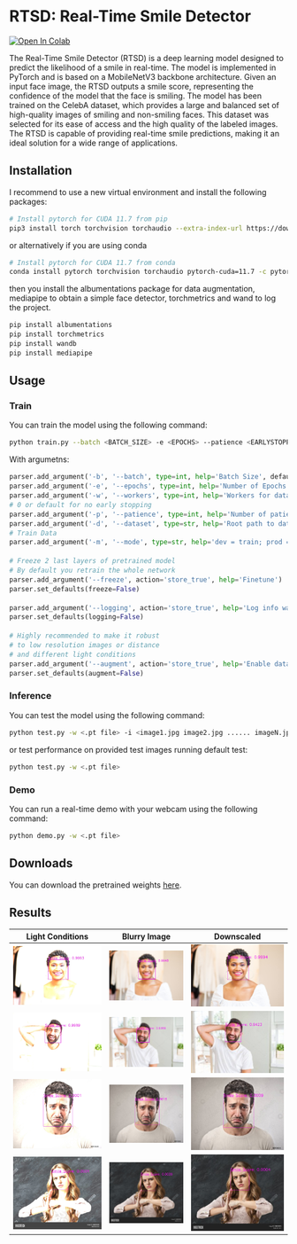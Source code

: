 # RTSD: Real-Time Smile Detector

<a target="_blank" href="https://colab.research.google.com/drive/1PDLrWWLrM9A18DjWbyvqh7bF-whMZ77q?usp=sharing">
  <img src="https://colab.research.google.com/assets/colab-badge.svg" alt="Open In Colab"/>
</a>


The Real-Time Smile Detector (RTSD) is a deep learning model designed to predict the likelihood of a smile in real-time. The model is implemented in PyTorch and is based on a MobileNetV3 backbone architecture. Given an input face image, the RTSD outputs a smile score, representing the confidence of the model that the face is smiling. The model has been trained on the CelebA dataset, which provides a large and balanced set of high-quality images of smiling and non-smiling faces. This dataset was selected for its ease of access and the high quality of the labeled images. The RTSD is capable of providing real-time smile predictions, making it an ideal solution for a wide range of applications.  


## Installation
I recommend to use a new virtual environment and install the following packages:

```bash
# Install pytorch for CUDA 11.7 from pip
pip3 install torch torchvision torchaudio --extra-index-url https://download.pytorch.org/whl/cu117
```
or alternatively if you are using conda

```bash
# Install pytorch for CUDA 11.7 from conda
conda install pytorch torchvision torchaudio pytorch-cuda=11.7 -c pytorch -c nvidia
```

then you install the albumentations package for data augmentation, mediapipe to obtain a simple face detector, torchmetrics and wand to log the project.
```bash
pip install albumentations
pip install torchmetrics
pip install wandb
pip install mediapipe
```

## Usage
### Train
You can train the model using the following command:
```bash
python train.py --batch <BATCH_SIZE> -e <EPOCHS> --patience <EARLYSTOPPING PATIENCE> --mode <prod or dev> --dataset <ROOT_PATH> --logging <OPTIONAL> --augment <OPTIONAL>
```
With argumetns:
```python
parser.add_argument('-b', '--batch', type=int, help='Batch Size', default=256)
parser.add_argument('-e', '--epochs', type=int, help='Number of Epochs', default=100)
parser.add_argument('-w', '--workers', type=int, help='Workers for datalaoder', default=2)
# 0 or default for no early stopping
parser.add_argument('-p', '--patience', type=int, help='Number of patience for early stopping', default=0)
parser.add_argument('-d', '--dataset', type=str, help='Root path to dataset', default='dataset')
# Train Data
parser.add_argument('-m', '--mode', type=str, help='dev = train; prod = train + val', default='dev')

# Freeze 2 last layers of pretrained model
# By default you retrain the whole network
parser.add_argument('--freeze', action='store_true', help='Finetune')
parser.set_defaults(freeze=False)

parser.add_argument('--logging', action='store_true', help='Log info wandb')
parser.set_defaults(logging=False)

# Highly recommended to make it robust
# to low resolution images or distance
# and different light conditions
parser.add_argument('--augment', action='store_true', help='Enable data augmentation')
parser.set_defaults(augment=False)
```

### Inference
You can test the model using the following command:
```bash
python test.py -w <.pt file> -i <image1.jpg image2.jpg ...... imageN.jpg> -o <output1.jpg output2.jpg ...... outputN.jpg>
```
or test performance on provided test images running default test:
```bash
python test.py -w <.pt file>
```
### Demo
You can run a real-time demo with your webcam using the following command:
```bash
python demo.py -w <.pt file>
```

## Downloads
You can download the pretrained weights [here](https://drive.google.com/file/d/1dNrr6JQhIaYoFGO0kKuZbj28h6Hn3mLZ/view?usp=share_link).


## Results

Light Conditions | Blurry Image | Downscaled
:-------------------------:|:-------------------------:|:-------------------------:
<img src="test_images/outputs/test_output_1_light.jpg" width="480"/> |  <img src="test_images/outputs/test_output_1_blur.jpg" width="480"/> |  <img src="test_images/outputs/test_output_1_low.jpg" width="480"/>
<img src="test_images/outputs/test_output_2_light.jpg" width="480"/> | <img src="test_images/outputs/test_output_2_blur.jpg" width="480"/> |  <img src="test_images/outputs/test_output_2_low.jpg" width="480"/>
<img src="test_images/outputs/test_output_3_light.jpg" width="480"/> | <img src="test_images/outputs/test_output_3_blur.jpg" width="480"/> |  <img src="test_images/outputs/test_output_3_low.jpg" width="480"/>
<img src="test_images/outputs/test_output_4_light.jpg" width="480"/> | <img src="test_images/outputs/test_output_4_blur.jpg" width="480"/> |  <img src="test_images/outputs/test_output_4_low.jpg" width="480"/>
